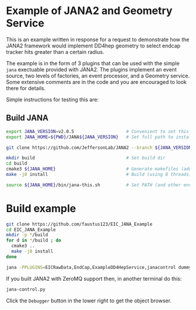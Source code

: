 # Example of JANA2 and Geometry Service 
This is an example written in response for a request to demonstrate how the JANA2 framework would implement DD4hep geometry to select endcap tracker hits greater than a certain radius. 

The example is in the form of 3 plugins that can be used with the simple `jana` exectuable provided with JANA2. The plugins implement an event source, two levels of factories, an event processor, and a Geometry service. Some extensive comments are in the code and you are encouraged to look there for details.

Simple instructions for testing this are:

## Build JANA
~~~ bash
export JANA_VERSION=v2.0.5                    # Convenient to set this once for specific release
export JANA_HOME=${PWD}/JANA${JANA_VERSION}   # Set full path to install dir

git clone https://github.com/JeffersonLab/JANA2 --branch ${JANA_VERSION} ${JANA_HOME}  # Get JANA2

mkdir build                                   # Set build dir
cd build
cmake3 ${JANA_HOME}                           # Generate makefiles (add -DUSE_ZEROMQ=1 if you have ZeroMQ available) 
make -j8 install                              # Build (using 8 threads) and install

source ${JANA_HOME}/bin/jana-this.sh          # Set PATH (and other envars)
~~~

# Build example
~~~ bash
git clone https://github.com/faustus123/EIC_JANA_Example
cd EIC_JANA_Example
mkdir -p */build
for d in */build ; do
  cmake3 ..
  make -j8 install
done

jana -PPLUGINS=EICRawData,EndCap,ExampleDD4HepService,janacontrol dummy
~~~

If you built JANA2 with ZeroMQ support then, in another terminal do this:
~~~ bash
jana-control.py
~~~

Click the `Debugger` button in the lower right to get the object browser.
